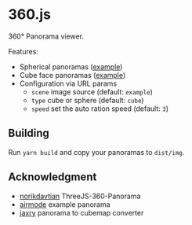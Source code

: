 # 360.js

360° Panorama viewer.

Features:

* Spherical panoramas ([example](dist/img/example.jpg))
* Cube face panoramas ([example](dist/img/example/nx.jpg))
* Configuration via URL params
  * `scene` image source (default: `example`)
  * `type` cube or sphere (default: `cube`)
  * `speed` set the auto ration speed (default: `3`)

## Building

Run `yarn build` and copy your panoramas to `dist/img`.

## Acknowledgment

* [norikdavtian](https://norikdavtian.github.io/ThreeJS-360-Panorama/) ThreeJS-360-Panorama
* [airmode](https://www.airmode.at/) example panorama
* [jaxry](https://jaxry.github.io/panorama-to-cubemap/) panorama to cubemap converter
